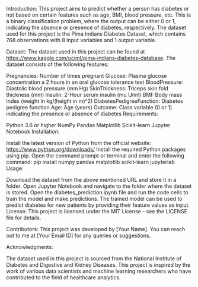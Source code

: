 Introduction:
This project aims to predict whether a person has diabetes or not based on certain features such as age, BMI, blood pressure, etc. This is a binary classification problem, where the output can be either 0 or 1, indicating the absence or presence of diabetes, respectively. The dataset used for this project is the Pima Indians Diabetes Dataset, which contains 768 observations with 8 input variables and 1 output variable.

Dataset:
The dataset used in this project can be found at https://www.kaggle.com/uciml/pima-indians-diabetes-database. The dataset consists of the following features:

Pregnancies: Number of times pregnant
Glucose: Plasma glucose concentration a 2 hours in an oral glucose tolerance test
BloodPressure: Diastolic blood pressure (mm Hg)
SkinThickness: Triceps skin fold thickness (mm)
Insulin: 2-Hour serum insulin (mu U/ml)
BMI: Body mass index (weight in kg/(height in m)^2)
DiabetesPedigreeFunction: Diabetes pedigree function
Age: Age (years)
Outcome: Class variable (0 or 1) indicating the presence or absence of diabetes
Requirements:

Python 3.6 or higher
NumPy
Pandas
Matplotlib
Scikit-learn
Jupyter Notebook
Installation:

Install the latest version of Python from the official website: https://www.python.org/downloads/
Install the required Python packages using pip. Open the command prompt or terminal and enter the following command:
pip install numpy pandas matplotlib scikit-learn jupyterlab
Usage:

Download the dataset from the above mentioned URL and store it in a folder.
Open Jupyter Notebook and navigate to the folder where the dataset is stored.
Open the diabetes_prediction.ipynb file and run the code cells to train the model and make predictions.
The trained model can be used to predict diabetes for new patients by providing their feature values as input.
License:
This project is licensed under the MIT License - see the LICENSE file for details.

Contributors:
This project was developed by [Your Name]. You can reach out to me at [Your Email ID] for any queries or suggestions.

Acknowledgments:

The dataset used in this project is sourced from the National Institute of Diabetes and Digestive and Kidney Diseases.
This project is inspired by the work of various data scientists and machine learning researchers who have contributed to the field of healthcare analytics.
